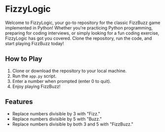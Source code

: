 # FizzyLogic

Welcome to FizzyLogic, your go-to repository for the classic FizzBuzz game implemented in Python! Whether you're practicing Python programming, preparing for coding interviews, or simply looking for a fun coding exercise, FizzyLogic has got you covered. Clone the repository, run the code, and start playing FizzBuzz today!

## How to Play

1. Clone or download the repository to your local machine.
2. Run the `app.py` script.
3. Enter a number when prompted (enter 0 to quit).
4. Enjoy playing FizzBuzz!

## Features

- Replace numbers divisible by 3 with "Fizz."
- Replace numbers divisible by 5 with "Buzz."
- Replace numbers divisible by both 3 and 5 with "FizzBuzz."

